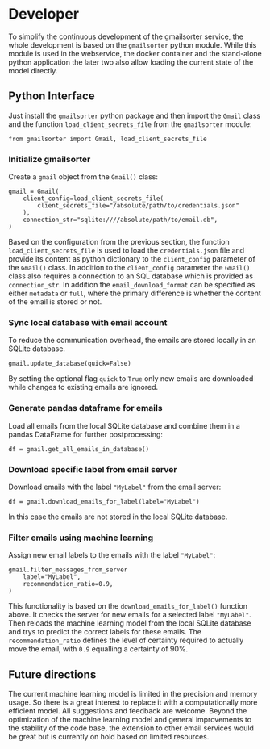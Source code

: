 # Developer
To simplify the continuous development of the gmailsorter service, the whole development is based on the `gmailsorter`
python module. While this module is used in the webservice, the docker container and the stand-alone python application
the later two also allow loading the current state of the model directly. 

## Python Interface 
Just install the `gmailsorter` python package and then import the `Gmail` class and the function `load_client_secrets_file`
from the `gmailsorter` module:
```
from gmailsorter import Gmail, load_client_secrets_file
```

### Initialize gmailsorter
Create a `gmail` object from the `Gmail()` class:
```
gmail = Gmail(
    client_config=load_client_secrets_file(
        client_secrets_file="/absolute/path/to/credentials.json"
    ),
    connection_str="sqlite:////absolute/path/to/email.db",
)
```
Based on the configuration from the previous section, the function `load_client_secrets_file` is used to load the
`credentials.json` file and provide its content as python dictionary to the `client_config` parameter of the `Gmail()`
class. In addition to the `client_config` parameter the `Gmail()` class also requires a connection to an SQL database
which is provided as `connection_str`. In addition the `email_download_format` can be specified as either `metadata` or 
`full`, where the primary difference is whether the content of the email is stored or not. 

### Sync local database with email account
To reduce the communication overhead, the emails are stored locally in an SQLite database.
```
gmail.update_database(quick=False)
```
By setting the optional flag `quick` to `True` only new emails are downloaded while changes to existing emails are 
ignored.

### Generate pandas dataframe for emails
Load all emails from the local SQLite database and combine them in a pandas DataFrame for further postprocessing: 
```
df = gmail.get_all_emails_in_database()
```

### Download specific label from email server
Download emails with the label `"MyLabel"` from the email server:
```
df = gmail.download_emails_for_label(label="MyLabel")
```
In this case the emails are not stored in the local SQLite database. 

### Filter emails using machine learning
Assign new email labels to the emails with the label `"MyLabel"`:
```
gmail.filter_messages_from_server
    label="MyLabel",
    recommendation_ratio=0.9,
)
```
This functionality is based on the `download_emails_for_label()` function above. It checks the server for new emails for
a selected label `"MyLabel"`. Then reloads the machine learning model from the local SQLite database and trys to predict
the correct labels for these emails. The `recommendation_ratio` defines the level of certainty required to actually move
the email, with `0.9` equalling a certainty of 90%. 

## Future directions
The current machine learning model is limited in the precision and memory usage. So there is a great interest to replace
it with a computationally more efficient model. All suggestions and feedback are welcome. Beyond the optimization of the
machine learning model and general improvements to the stability of the code base, the extension to other email services
would be great but is currently on hold based on limited resources. 